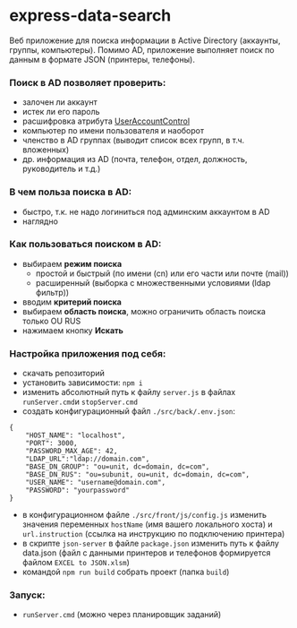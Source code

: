 # express-data-search
Веб приложение для поиска информации в Active Directory (аккаунты, группы, компьютеры).
Помимо AD, приложение выполняет поиск по данным в формате JSON (принтеры, телефоны).

### Поиск в AD позволяет проверить: 
- залочен ли аккаунт
- истек ли его пароль
- расшифровка атрибута [UserAccountControl](https://devsday.ru/blog/details/11004)
- компьютер по имени пользователя и наоборот
- членство в AD группах (выводит список всех групп, в т.ч. вложенных)
- др. информация из AD (почта, телефон, отдел, должность, руководитель и т.д.)

### В чем польза поиска в AD:
- быстро, т.к. не надо логиниться под админским аккаунтом в AD
- наглядно

### Как пользоваться поиском в AD:
- выбираем **режим поиска** 
    - простой и быстрый (по имени (cn) или его части или почте (mail))
    - расширенный (выборка с множественными условиями (ldap фильтр))
- вводим **критерий поиска**
- выбираем **область поиска**, можно ограничить область поиска только OU RUS
- нажимаем кнопку **Искать**

### Настройка приложения под себя:
- скачать репозиторий
- установить зависимости: `npm i`
- изменить абсолютный путь к файлу `server.js` в файлах `runServer.cmd`и `stopServer.cmd`
- создать конфигурационный файл `./src/back/.env.json`:
```
{
    "HOST_NAME": "localhost",
    "PORT": 3000,
    "PASSWORD_MAX_AGE": 42,
    "LDAP_URL":"ldap://domain.com",
    "BASE_DN_GROUP": "ou=unit, dc=domain, dc=com",
    "BASE_DN_RUS": "ou=subunit, ou=unit, dc=domain, dc=com",
    "USER_NAME": "username@domain.com",
    "PASSWORD": "yourpassword"
}
```
- в конфигурационном файле `./src/front/js/config.js` изменить значения переменных `hostName` (имя вашего локального хоста) и `url.instruction` (ссылка на инструкцию по подключению принтера)
- в скрипте `json-server` в файле `package.json` изменить путь к файлу data.json (файл с данными принтеров и телефонов формируется файлом `EXCEL to JSON.xlsm`)
- командой `npm run build` собрать проект (папка `build`)

### Запуск:
- `runServer.cmd` (можно через планировщик заданий)